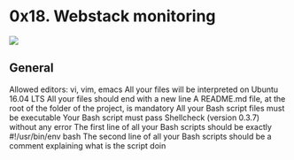 # 0x18. Webstack monitoring

![](https://s3.amazonaws.com/intranet-projects-files/holbertonschool-sysadmin_devops/281/hb3pAsO.png)
## General
Allowed editors: vi, vim, emacs
All your files will be interpreted on Ubuntu 16.04 LTS
All your files should end with a new line
A README.md file, at the root of the folder of the project, is mandatory
All your Bash script files must be executable
Your Bash script must pass Shellcheck (version 0.3.7) without any error
The first line of all your Bash scripts should be exactly #!/usr/bin/env bash
The second line of all your Bash scripts should be a comment explaining what is the script doin
